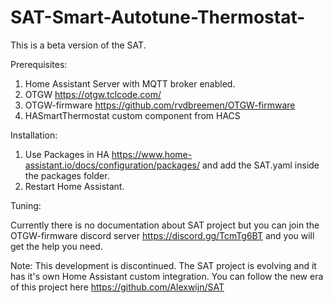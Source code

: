# SAT-Smart-Autotune-Thermostat-

This is a beta version of the SAT. 

Prerequisites:

1. Home Assistant Server with MQTT broker enabled.
2. OTGW https://otgw.tclcode.com/
3. OTGW-firmware https://github.com/rvdbreemen/OTGW-firmware
4. HASmartThermostat custom component from HACS

Installation:

1. Use Packages in HA https://www.home-assistant.io/docs/configuration/packages/ and add the SAT.yaml inside the packages folder.
2. Restart Home Assistant.

Tuning:

Currently there is no documentation about SAT project but you can join the OTGW-firmware discord server https://discord.gg/TcmTg6BT and you will get the help you need.


Note:
This development is discontinued. The SAT project is evolving and it has it's own Home Assistant custom integration. You can follow the new era of this project here https://github.com/Alexwijn/SAT
